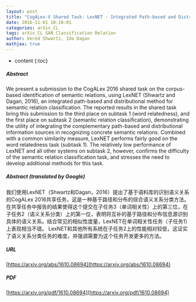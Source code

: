 ```yaml
---
layout: post
title: "CogALex-V Shared Task: LexNET - Integrated Path-based and Distributional Method for the Identification of Semantic Relations"
date: 2016-11-01 10:10:01
categories: arXiv_CL
tags: arXiv_CL GAN Classification Relation
author: Vered Shwartz, Ido Dagan
mathjax: true
---
```


* content
{:toc}

##### Abstract
We present a submission to the CogALex 2016 shared task on the corpus-based identification of semantic relations, using LexNET (Shwartz and Dagan, 2016), an integrated path-based and distributional method for semantic relation classification. The reported results in the shared task bring this submission to the third place on subtask 1 (word relatedness), and the first place on subtask 2 (semantic relation classification), demonstrating the utility of integrating the complementary path-based and distributional information sources in recognizing concrete semantic relations. Combined with a common similarity measure, LexNET performs fairly good on the word relatedness task (subtask 1). The relatively low performance of LexNET and all other systems on subtask 2, however, confirms the difficulty of the semantic relation classification task, and stresses the need to develop additional methods for this task.

##### Abstract (translated by Google)
我们使用LexNET（Shwartz和Dagan，2016）提出了基于语料库的识别语义关系的CogALex 2016共享任务，这是一种基于路径和分布的综合语义关系分类方法。在共享任务中报告的结果使得这个提交在子任务3（单词相关性）上的第三位，在子任务2（语义关系分类）上的第一位，表明将互补的基于路径和分布信息源识别具体的语义关系。结合常见的相似性度量，LexNET在单词相关性任务（子任务1）上表现相当不错。 LexNET和其他所有系统在子任务2上的性能相对较低，这证实了语义关系分类任务的难度，并强调需要为这个任务开发更多的方法。

##### URL
[https://arxiv.org/abs/1610.08694](https://arxiv.org/abs/1610.08694)

##### PDF
[https://arxiv.org/pdf/1610.08694](https://arxiv.org/pdf/1610.08694)

